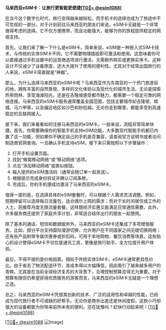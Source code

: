 **马来西亚eSIM卡：让旅行更智能更便捷[[TG💪+ @esim1088](https://t.me/s/esim1088)]**

在当今这个数字化时代，旅行变得越来越轻松，而手机卡的选择也成为了旅途中不可忽视的一部分。对于计划前往马来西亚的朋友们来说，eSIM卡无疑是一个非常值得考虑的选择。它不仅方便携带，而且功能强大，能够为你的旅程提供稳定的网络支持。

首先，让我们来了解一下什么是eSIM卡。简单来说，eSIM是一种嵌入式SIM卡技术，与传统的实体SIM卡不同，它不需要物理插拔即可激活和使用。这意味着你可以直接通过手机设置中的运营商选项进行激活，无需额外购买或更换实体卡。这种设计不仅减少了设备厚度，还大大提升了使用的便利性。尤其对于经常出国旅行的人来说，eSIM卡简直就是“神器”。

那么，为什么选择马来西亚的eSIM卡呢？马来西亚作为东南亚的一个热门旅游目的地，拥有丰富的自然景观、多样的文化体验以及现代化的城市生活。无论是探索热带雨林、享受海滩阳光，还是在吉隆坡感受都市魅力，都需要一个稳定可靠的网络连接。马来西亚的eSIM卡服务通常覆盖全国范围，包括主要城市如吉隆坡、槟城、马六甲等，以及偏远地区如沙巴和砂拉越。无论你走到哪里，都能享受到高速稳定的互联网接入。

接下来，我们来看看如何注册马来西亚的eSIM卡。一般来说，流程非常简单快捷。首先，你需要确保你的智能手机支持eSIM功能。大多数现代智能手机都已内置了这一功能，但如果你不确定自己的手机是否兼容，请查阅官方说明书或者访问制造商官网查询。一旦确认手机支持eSIM，接下来只需按照以下步骤操作：

1. 打开手机设置页面。
2. 找到“蜂窝移动网络”或“移动网络”选项。
3. 点击“添加移动网络”或类似按钮。
4. 输入提供的eSIM激活码（通常会随订单一起发送）。
5. 根据提示完成身份验证并确认订阅条款。
6. 完成后，你的手机便成功激活了马来西亚的eSIM卡。

值得一提的是，在选择具体的eSIM套餐时，可以根据个人需求灵活调整。例如，短期停留可以选择每日流量包，适合偶尔上网的需求；而对于长时间居住或工作的人士，则推荐月度无限流量套餐，这样既经济实惠又能满足日常通信需要。此外，许多服务商还提供了家庭共享计划，非常适合结伴出行的朋友一起使用。

除了基本的通话、短信和数据服务外，马来西亚的eSIM卡还集成了多项增值服务。比如，部分平台支持国际漫游切换，允许用户在不同国家之间无缝切换网络；还有些产品附带专属优惠券或折扣码，可用于本地购物、餐饮消费等场景。这些贴心的设计使得eSIM卡不仅仅是通讯工具，更像是旅行助手，全方位提升用户体验。

最后，不得不提的是价格因素。相较于传统实体SIM卡，eSIM卡通常更具性价比。由于省去了物流配送环节，其成本得以大幅降低，因此吸引了越来越多用户的青睐。尤其是在当前全球经济复苏的大背景下，合理控制预算显得尤为重要。对于预算有限但仍希望获得优质服务的游客而言，马来西亚的eSIM卡无疑是一个理想之选。

总之，马来西亚的eSIM卡凭借其创新的技术、广泛的适用性和卓越的性能，已经成为现代旅行者不可或缺的好帮手。无论你是商务出差还是休闲度假，这款小巧却强大的设备都能为你带来前所未有的便利。还在犹豫吗？赶快行动起来吧！[[TG💪+ @esim1088](https://t.me/s/esim1088)]

[[TG💪+ @esim1088](https://t.me/s/esim1088) ![Image](https://i.postimg.cc/4NQfJmqS/Snipaste-2025-05-13-00-14-12.png)]